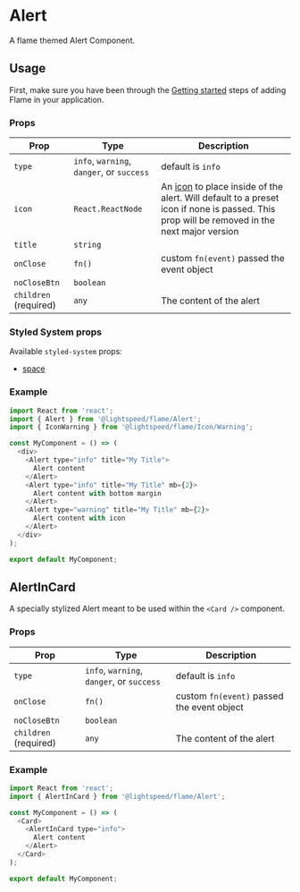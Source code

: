 # Alert

A flame themed Alert Component.

## Usage

First, make sure you have been through the [Getting started](https://github.com/lightspeed/flame#getting-started) steps of adding Flame in your application.

### Props

| Prop                  | Type                                      | Description                                                                                                                                                                                                 |
| --------------------- | ----------------------------------------- | ----------------------------------------------------------------------------------------------------------------------------------------------------------------------------------------------------------- |
| `type`                | `info`, `warning`, `danger`, or `success` | default is `info`                                                                                                                                                                                           |
| `icon`                | `React.ReactNode`                         | An [icon](https://lightspeed-flame.netlify.com/?path=/story/icon--story) to place inside of the alert. Will default to a preset icon if none is passed. This prop will be removed in the next major version |
| `title`               | `string`                                  |                                                                                                                                                                                                             |
| `onClose`             | `fn()`                                    | custom `fn(event)` passed the event object                                                                                                                                                                  |
| `noCloseBtn`          | `boolean`                                 |                                                                                                                                                                                                             |
| `children` (required) | `any`                                     | The content of the alert                                                                                                                                                                                    |

### Styled System props

Available `styled-system` props:

- [space](https://github.com/jxnblk/styled-system/blob/master/docs/api.md#space)

### Example

```js
import React from 'react';
import { Alert } from '@lightspeed/flame/Alert';
import { IconWarning } from '@lightspeed/flame/Icon/Warning';

const MyComponent = () => (
  <div>
    <Alert type="info" title="My Title">
      Alert content
    </Alert>
    <Alert type="info" title="My Title" mb={2}>
      Alert content with bottom margin
    </Alert>
    <Alert type="warning" title="My Title" mb={2}>
      Alert content with icon
    </Alert>
  </div>
);

export default MyComponent;
```

## AlertInCard

A specially stylized Alert meant to be used within the `<Card />` component.

### Props

| Prop                  | Type                                      | Description                                |
| --------------------- | ----------------------------------------- | ------------------------------------------ |
| `type`                | `info`, `warning`, `danger`, or `success` | default is `info`                          |
| `onClose`             | `fn()`                                    | custom `fn(event)` passed the event object |
| `noCloseBtn`          | `boolean`                                 |                                            |
| `children` (required) | `any`                                     | The content of the alert                   |

### Example

```js
import React from 'react';
import { AlertInCard } from '@lightspeed/flame/Alert';

const MyComponent = () => (
  <Card>
    <AlertInCard type="info">
      Alert content
    </Alert>
  </Card>
);

export default MyComponent;
```
